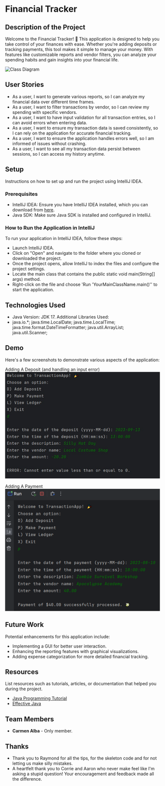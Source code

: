 # Financial Tracker

## Description of the Project

Welcome to the Financial Tracker! 🎉 This application is designed to help you take control of your finances with ease. Whether you're adding deposits or tracking payments, this tool makes it simple to manage your money. 
With features like customizable reports and vendor filters, you can analyze your spending habits and gain insights into your financial life.

![Class Diagram](path/to/your/class_diagram.png)

## User Stories

- As a user, I want to generate various reports, so I can analyze my financial data over different time frames.
- As a user, I want to filter transactions by vendor, so I can review my spending with specific vendors.
- As a user, I want to have input validation for all transaction entries, so I can avoid errors when entering data.
- As a user, I want to ensure my transaction data is saved consistently, so I can rely on the application for accurate financial tracking.
- As a user, I want to ensure the application handles errors well, so I am informed of issues without crashing.
- As a user, I want to see all my transaction data persist between sessions, so I can access my history anytime.

## Setup

Instructions on how to set up and run the project using IntelliJ IDEA.

### Prerequisites

- IntelliJ IDEA: Ensure you have IntelliJ IDEA installed, which you can download from [here](https://www.jetbrains.com/idea/download/).
- Java SDK: Make sure Java SDK is installed and configured in IntelliJ.

### How to Run the Application in IntelliJ

To run your application in IntelliJ IDEA, follow these steps:

- Launch IntelliJ IDEA.
- Click on "Open" and navigate to the folder where you cloned or downloaded the project.
- Once the project opens, allow IntelliJ to index the files and configure the project settings.
- Locate the main class that contains the public static void main(String[] args) method.
- Right-click on the file and choose 'Run 'YourMainClassName.main()'' to start the application.

## Technologies Used

- Java Version: JDK 17.
Additional Libraries Used:
- java.io.*;
  java.time.LocalDate;
  java.time.LocalTime;
  java.time.format.DateTimeFormatter;
  java.util.ArrayList;
  java.util.Scanner;

## Demo
Here's a few screenshots to demonstrate various aspects of the application:

Adding A Deposit (and handling an input error)
![sc1.jpg](src%2Fmain%2Fresources%2FImages%2Fsc1.jpg)

Adding A Payment
![SC1.png](src%2Fmain%2Fresources%2FImages%2FSC1.png)









## Future Work

Potential enhancements for this application include:

- Implementing a GUI for better user interaction.
- Enhancing the reporting features with graphical visualizations.
- Adding expense categorization for more detailed financial tracking.

## Resources

List resources such as tutorials, articles, or documentation that helped you during the project.

- [Java Programming Tutorial](https://www.example.com)
- [Effective Java](https://www.example.com)

## Team Members

- **Carmen Alba** - Only member. 


## Thanks

- Thank you to Raymond for all the tips, for the skeleton code and for not letting us make silly mistakes.
- A heartfelt thank you to Corrie and Aaron who never make feel like I'm asking a stupid question! Your encouragement and feedback made all the difference. 
